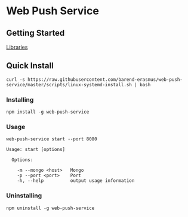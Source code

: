 # Web Push Service

## Getting Started

[Libraries](https://github.com/barend-erasmus/web-push-service/tree/master/src/libraries)

## Quick Install

`curl -s https://raw.githubusercontent.com/barend-erasmus/web-push-service/master/scripts/linux-systemd-install.sh | bash`

### Installing

`npm install -g web-push-service`

### Usage

`web-push-service start --port 8080`

```
Usage: start [options]

  Options:

    -m --mongo <host>   Mongo
    -p --port <port>    Port
    -h, --help          output usage information
```

### Uninstalling

`npm uninstall -g web-push-service`
